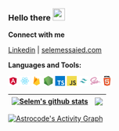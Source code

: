 ### Hello there  <a href="https://www.gautamkrishnar.com/"><img src="https://media.giphy.com/media/hvRJCLFzcasrR4ia7z/giphy.gif" width="25px" height="25px"></a>


**Connect with me**
<p align="left">
<a href="https://linkedin.com/in/selemessaied" target="blank">Linkedin</a> |   <a href="https://selemessaied.com" target="blank">selemessaied.com</a>
  

**Languages and Tools:**  

  <code><img height="20" src="https://raw.githubusercontent.com/github/explore/80688e429a7d4ef2fca1e82350fe8e3517d3494d/topics/angular/angular.png"></code>
  <code><img height="20" src="https://raw.githubusercontent.com/github/explore/80688e429a7d4ef2fca1e82350fe8e3517d3494d/topics/react/react.png"></code>
  <code><img height="20" src="https://raw.githubusercontent.com/github/explore/5c058a388828bb5fde0bcafd4bc867b5bb3f26f3/topics/firebase/firebase.png"></code>
  <code><img height="20" src="https://raw.githubusercontent.com/github/explore/80688e429a7d4ef2fca1e82350fe8e3517d3494d/topics/nodejs/nodejs.png"></code>
  <code><img height="20" src="https://raw.githubusercontent.com/github/explore/80688e429a7d4ef2fca1e82350fe8e3517d3494d/topics/typescript/typescript.png"></code>
  <code><img height="20" src="https://raw.githubusercontent.com/github/explore/80688e429a7d4ef2fca1e82350fe8e3517d3494d/topics/javascript/javascript.png"></code>
  <code><img height="20" src="https://raw.githubusercontent.com/github/explore/80688e429a7d4ef2fca1e82350fe8e3517d3494d/topics/tailwind/tailwind.png"></code>
  <code><img height="20" src="https://raw.githubusercontent.com/github/explore/80688e429a7d4ef2fca1e82350fe8e3517d3494d/topics/sass/sass.png"></code>
  <code><img height="20" src="https://raw.githubusercontent.com/github/explore/80688e429a7d4ef2fca1e82350fe8e3517d3494d/topics/html/html.png"></code>


| <a href="https://github.com/selemessaied"><img align="center" src="https://github-readme-stats.vercel.app/api?username=selemessaied&show_icons=true&include_all_commits=true&theme=dark&&count_private=truehide_border=true" alt="Selem's github stats" /></a>| <a href="https://wakatime.com/@AstrocodeX"><img align="center" src="https://github-readme-stats.vercel.app/api/wakatime?username=astrocodex&layout=compact&theme=dark&hide_border=true&count_private=true" /></a> |
| ------------- | ------------- |

  <a href="https://github.com/ashutosh00710/github-readme-activity-graph"><img alt="Astrocode's Activity Graph" src="https://activity-graph.herokuapp.com/graph?username=selemessaied&theme=xcode&hide_border=true" /></a>


